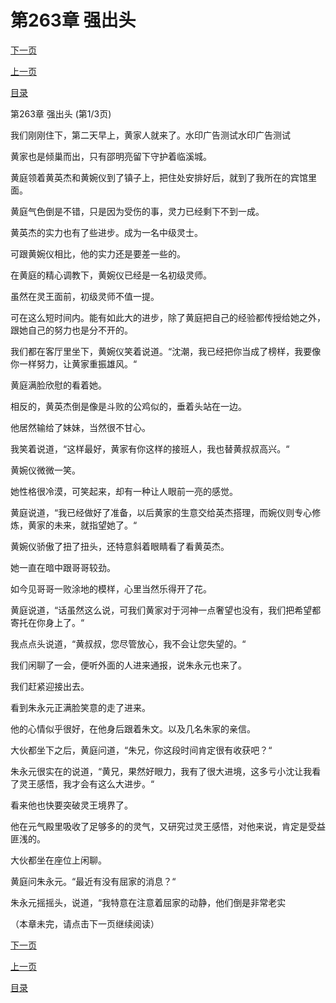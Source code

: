 <h1>第263章   强出头</h1>
            <div><p><a href="./0787_%E7%AC%AC263%E7%AB%A0_%E5%BC%BA%E5%87%BA%E5%A4%B4.md">下一页</a></p><p><a href="./0785_%E7%AC%AC262%E7%AB%A0_%E6%B2%B3%E7%A5%9E%E5%8F%B0.md">上一页</a></p><p><a href="../">目录</a></p></div>
            <div><p>第263章   强出头 (第1/3页)</p><p>我们刚刚住下，第二天早上，黄家人就来了。水印广告测试水印广告测试</p><p>黄家也是倾巢而出，只有邵明亮留下守护着临溪城。</p><p>黄庭领着黄英杰和黄婉仪到了镇子上，把住处安排好后，就到了我所在的宾馆里面。</p><p>黄庭气色倒是不错，只是因为受伤的事，灵力已经剩下不到一成。</p><p>黄英杰的实力也有了些进步。成为一名中级灵士。</p><p>可跟黄婉仪相比，他的实力还是要差一些的。</p><p>在黄庭的精心调教下，黄婉仪已经是一名初级灵师。</p><p>虽然在灵王面前，初级灵师不值一提。</p><p>可在这么短时间内。能有如此大的进步，除了黄庭把自己的经验都传授给她之外，跟她自己的努力也是分不开的。</p><p>我们都在客厅里坐下，黄婉仪笑着说道。“沈潮，我已经把你当成了榜样，我要像你一样努力，让黄家重振雄风。“</p><p>黄庭满脸欣慰的看着她。</p><p>相反的，黄英杰倒是像是斗败的公鸡似的，垂着头站在一边。</p><p>他居然输给了妹妹，当然很不甘心。</p><p>我笑着说道，“这样最好，黄家有你这样的接班人，我也替黄叔叔高兴。“</p><p>黄婉仪微微一笑。</p><p>她性格很冷漠，可笑起来，却有一种让人眼前一亮的感觉。</p><p>黄庭说道，“我已经做好了准备，以后黄家的生意交给英杰搭理，而婉仪则专心修炼，黄家的未来，就指望她了。“</p><p>黄婉仪骄傲了扭了扭头，还特意斜着眼睛看了看黄英杰。</p><p>她一直在暗中跟哥哥较劲。</p><p>如今见哥哥一败涂地的模样，心里当然乐得开了花。</p><p>黄庭说道，“话虽然这么说，可我们黄家对于河神一点奢望也没有，我们把希望都寄托在你身上了。“</p><p>我点点头说道，“黄叔叔，您尽管放心，我不会让您失望的。“</p><p>我们闲聊了一会，便听外面的人进来通报，说朱永元也来了。</p><p>我们赶紧迎接出去。</p><p>看到朱永元正满脸笑意的走了进来。</p><p>他的心情似乎很好，在他身后跟着朱文。以及几名朱家的亲信。</p><p>大伙都坐下之后，黄庭问道，“朱兄，你这段时间肯定很有收获吧？“</p><p>朱永元很实在的说道，“黄兄，果然好眼力，我有了很大进境，这多亏小沈让我看了灵王感悟，我才会有这么大进步。“</p><p>看来他也快要突破灵王境界了。</p><p>他在元气殿里吸收了足够多的的灵气，又研究过灵王感悟，对他来说，肯定是受益匪浅的。</p><p>大伙都坐在座位上闲聊。</p><p>黄庭问朱永元。“最近有没有屈家的消息？“</p><p>朱永元摇摇头，说道，“我特意在注意着屈家的动静，他们倒是非常老实</p><p>（本章未完，请点击下一页继续阅读）</p></div>
            <div><p><a href="./0787_%E7%AC%AC263%E7%AB%A0_%E5%BC%BA%E5%87%BA%E5%A4%B4.md">下一页</a></p><p><a href="./0785_%E7%AC%AC262%E7%AB%A0_%E6%B2%B3%E7%A5%9E%E5%8F%B0.md">上一页</a></p><p><a href="../">目录</a></p></div>
